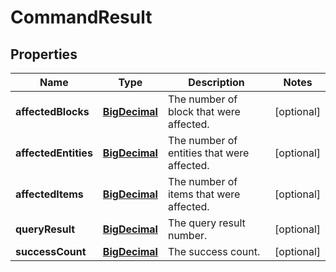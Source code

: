 
# CommandResult

## Properties
Name | Type | Description | Notes
------------ | ------------- | ------------- | -------------
**affectedBlocks** | [**BigDecimal**](BigDecimal.md) | The number of block that were affected. |  [optional]
**affectedEntities** | [**BigDecimal**](BigDecimal.md) | The number of entities that were affected. |  [optional]
**affectedItems** | [**BigDecimal**](BigDecimal.md) | The number of items that were affected. |  [optional]
**queryResult** | [**BigDecimal**](BigDecimal.md) | The query result number. |  [optional]
**successCount** | [**BigDecimal**](BigDecimal.md) | The success count. |  [optional]



